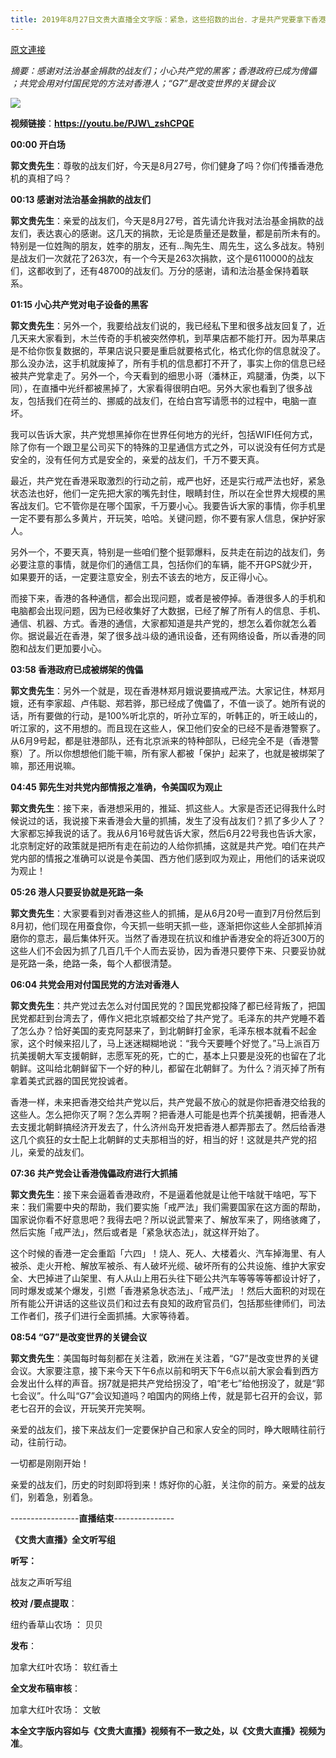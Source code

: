 ```yaml
---
title: 2019年8月27日文贵大直播全文字版：紧急，这些招数的出台．才是共产党要拿下香港的真实目的！
---
```


[原文連接](https://gnews.org/ThreadView/53795552)

*摘要：感谢对法治基金捐款的战友们；小心共产党的黑客；香港政府已成为傀儡 ；共党会用对付国民党的方法对香港人；“G7”是改变世界的关键会议*



![](https://i.imgur.com/b56duDF.png)



**视频链接**：**https://youtu.be/PJW\_zshCPQE**




**00:00   开白场**

  

**郭文贵先生**：尊敬的战友们好，今天是8月27号，你们健身了吗？你们传播香港危机的真相了吗？

  

**00:13   感谢对法治基金捐款的战友们** 

  
  
  

**郭文贵先生**：亲爱的战友们，今天是8月27号，首先请允许我对法治基金捐款的战友们，表达衷心的感谢。这几天的捐款，无论是质量还是数量，都是前所未有的。特别是一位姓陶的朋友，姓李的朋友，还有…陶先生、周先生，这么多战友。特别是战友们一次就花了263次，有一个今天是263次捐款，这个是6110000的战友们，这都收到了，还有48700的战友们。万分的感谢，请和法治基金保持着联系。

  
  

**01:15   小心共产党对电子设备的黑客**

  
  

**郭文贵先生**：另外一个，我要给战友们说的，我已经私下里和很多战友回复了，近几天来大家看到，木兰传奇的手机被突然停机，到苹果店都不能打开。因为苹果店是不给你恢复数据的，苹果店说只要是重启就要格式化，格式化你的信息就没了。那么没办法，这手机就废掉了，所有手机的信息都打不开了，事实上你的信息已经被共产党拿走了。另外一个，今天看到的细思小哥（潘林正，鸡腿潘，伪类，以下同），在直播中光纤都被黑掉了，大家看得很明白吧。另外大家也看到了很多战友，包括我们在荷兰的、挪威的战友们，在给白宫写请愿书的过程中，电脑一直坏。

  
  

我可以告诉大家，共产党想黑掉你在世界任何地方的光纤，包括WIFI任何方式，除了你有一个跟卫星公司买下的特殊的卫星通信方式之外，可以说没有任何方式是安全的，没有任何方式是安全的，亲爱的战友们，千万不要天真。

  
  

最近，共产党在香港采取激烈的行动之前，戒严也好，还是实行戒严法也好，紧急状态法也好，他们一定先把大家的嘴先封住，眼睛封住，所以在全世界大规模的黑客战友们。它不管你是在哪个国家，千万要小心。我要告诉大家的事情，你手机里一定不要有那么多黄片，开玩笑，哈哈。关键问题，你不要有家人信息，保护好家人。

  
  

另外一个，不要天真，特别是一些咱们整个挺郭爆料，反共走在前边的战友们，务必要注意的事情，就是你们的通信工具，包括你们的车辆，能不开GPS就少开，如果要开的话，一定要注意安全，别去不该去的地方，反正得小心。

  
  

而接下来，香港的各种通信，都会出现问题，或者是被停掉。香港很多人的手机和电脑都会出现问题，因为已经收集好了大数据，已经了解了所有人的信息、手机、通信、机器、方式。香港的通信，大家都知道是共产党的，想怎么着你就怎么着你。据说最近在香港，架了很多战斗级的通讯设备，还有网络设备，所以香港的同胞和战友们更加要小心。

  
  

**03:58   香港政府已成被绑架的傀儡**  

  
  

**郭文贵先生**：另外一个就是，现在香港林郑月娥说要搞戒严法。大家记住，林郑月娥，还有李家超、卢伟聪、郑若骅，那已经成了傀儡了，不值一谈了。她所有说的话，所有要做的行动，是100%听北京的，听孙立军的，听韩正的，听王岐山的，听江家的，这不用想的。而且现在这些人，保卫他们安全的已经不是香港警察了。从6月9号起，都是驻港部队，还有北京派来的特种部队，已经完全不是（香港警察）了。所以你想想他们能干嘛，所有家人都被「保护」起来了，也就是被绑架了嘛，那还用说嘛。

  
  
  

**04:45   郭先生对共党内部情报之准确，令美国叹为观止**

  
  

**郭文贵先生**：接下来，香港想采用的，推延、抓这些人。大家是否还记得我什么时候说过的话，我说接下来香港会大量的抓捕，发生了没有战友们？抓了多少人了？大家都忘掉我说的话了。我从6月16号就告诉大家，然后6月22号我也告诉大家，北京制定好的政策就是把所有走在前边的人给你抓捕，这就是共产党。咱们在共产党内部的情报之准确可以说是令美国、西方他们感到叹为观止，用他们的话来说叹为观止！

  
  

**05:26   港人只要妥协就是死路一条**

  
  
  

**郭文贵先生**：大家要看到对香港这些人的抓捕，是从6月20号一直到7月份然后到8月初，他们现在用蚕食你，今天抓一些明天抓一些，逐渐把你这些人全部抓掉消磨你的意志，最后集体歼灭。当然了香港现在抗议和维护香港安全的将近300万的这些人们不会因为抓了几百几千个人而去妥协，因为香港只要停下来、只要妥协就是死路一条，绝路一条，每个人都很清楚。

  
  

**06:04   共党会用对付国民党的方法对香港人** 

  
  
  

**郭文贵先生**：共产党过去怎么对付国民党的？国民党都投降了都已经背叛了，把国民党都赶到台湾去了，傅作义把北京城都交给了共产党了。毛泽东的共产党睡不着了怎么办？恰好美国的麦克阿瑟来了，到北朝鲜打金家，毛泽东根本就看不起金家，这个时候来招儿了，马上迷迷糊糊地说：“我今天要睡个好觉了。”马上派百万抗美援朝大军支援朝鲜，志愿军死的死，亡的亡，基本上只要是没死的也留在了北朝鲜。这叫给北朝鲜留下一个好的种儿，都留在北朝鲜了。为什么？消灭掉了所有拿着美式武器的国民党投诚者。

  
  
  

香港一样，未来把香港交给共产党以后，共产党最不放心的就是你把香港交给我的这些人。怎么把你灭了啊？怎么弄啊？把香港人可能是也弄个抗美援朝，把香港人去支援北朝鲜搞经济开发去了，什么济州岛开发把香港人都弄那去了。然后给香港这几个疯狂的女士配上北朝鲜的丈夫那相当的好，相当的好！这就是共产党的招儿，亲爱的战友们。

  
  
  

**07:36   共产党会让香港傀儡政府进行大抓捕** 

  
  
  

**郭文贵先生**：接下来会逼着香港政府，不是逼着他就是让他干啥就干啥吧，写下来：我们需要中央的帮助，我们要实施「戒严法」我们需要国家在这方面的帮助，国家说你看不好意思吧？我得去吧？所以说武警来了、解放军来了，网络骇瘫了，然后实施「戒严法」，然后或者是「紧急状态法」，就这样开始了。

  
  

这个时候的香港一定会重蹈「六四」！烧人、死人、大楼着火、汽车掉海里、有人被杀、走火开枪、解放军被杀、有人破坏光缆、破坏所有的公共设施、维护大家安全、大巴掉进了山架里、有人从山上用石头往下砸公共汽车等等等等都设计好了，同时爆发或某个爆发，引燃「香港紧急状态法」、「戒严法」！然后大面积的对现在所有能公开讲话的这些议员们和过去有良知的政府官员们，包括那些律师们，司法工作者们，孩子们进行全面抓捕。大家等待着。

  
  
  

**08:54    “G7”是改变世界的关键会议**

  

**郭文贵先生**：美国每时每刻都在关注着，欧洲在关注着，“G7”是改变世界的关键会议。大家要注意，接下来今天下午6点以前和明天下午6点以前大家会看到西方会发出什么样的声音。拐7就是把共产党给拐没了，咱“老七”给他拐没了，就是“郭七会议”。什么叫“G7”会议知道吗？咱国内的网络上传，就是郭七召开的会议，郭老七召开的会议，开玩笑开完笑啊。

  
  
  

亲爱的战友们，接下来战友们一定要保护自己和家人安全的同时，睁大眼睛往前行动，往前行动。

  
  
  

一切都是刚刚开始！

  
  
  

亲爱的战友们，历史的时刻即将到来！炼好你的心脏，关注你的前方。亲爱的战友们，别着急，别着急。

  


-----------------**直播结束**---------------


 **《文贵大直播》全文听写组** 

**听写：**  

战友之声听写组

**校对 /要点提取**：


纽约香草山农场 ：  贝贝

 **发布**：  


加拿大红叶农场： 软红香土  



**全文发布稿审核**：


 加拿大红叶农场： 文敏 


**本全文字版内容如与《文贵大直播》视频有不一致之处，以《文贵大直播》视频为准**。
